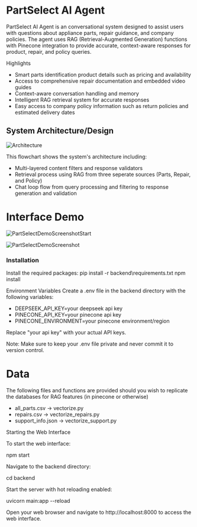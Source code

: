 # PartSelect AI Agent
PartSelect AI Agent is an conversational system designed to assist users with questions about appliance parts, repair guidance, and company policies. The agent uses RAG (Retrieval-Augmented Generation) functions with Pinecone integration to provide accurate, context-aware responses for product, repair, and policy queries.

Highlights
- Smart parts identification product details such as pricing and availability
- Access to comprehensive repair documentation and embedded video guides
- Context-aware conversation handling and memory
- Intelligent RAG retrieval system for accurate responses
- Easy access to company policy information such as return policies and estimated delivery dates


## System Architecture/Design
![Architecture](https://github.com/user-attachments/assets/9f2cd0b4-d68a-4397-82de-de1fe41b7f90)

This flowchart shows the system's architecture including:
- Multi-layered content filters and response validators
- Retrieval process using RAG from three seperate sources (Parts, Repair, and Policy)
- Chat loop flow from query processing and filtering to response generation and validation


# Interface Demo
![PartSelectDemoScreenshotStart](https://github.com/user-attachments/assets/a9a7b120-0cd7-4e6b-b9c7-3fe613a88e20)

![PartSelectDemoScreenshot](https://github.com/user-attachments/assets/bbd9602e-39c9-4b55-a4eb-a93e81d8f2a9)



### Installation
Install the required packages:
pip install -r backend\requirements.txt
npm install

Environment Variables
Create a .env file in the backend directory with the following variables:

- DEEPSEEK_API_KEY=your deepseek api key
- PINECONE_API_KEY=your pinecone api key
- PINECONE_ENVIRONMENT=your pinecone environment/region

Replace "your api key" with your actual API keys.

Note: Make sure to keep your .env file private and never commit it to version control.

# Data
The following files and functions are provided should you wish to replicate the databases for RAG features (in pinecone or otherwise)
- all_parts.csv -> vectorize.py
- repairs.csv -> vectorize_repairs.py
- support_info.json -> vectorize_support.py

Starting the Web Interface

To start the web interface:

npm start

Navigate to the backend directory:

cd backend

Start the server with hot reloading enabled:

uvicorn main:app --reload

Open your web browser and navigate to http://localhost:8000 to access the web interface.
